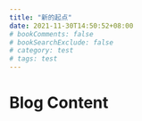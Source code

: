 ```yaml
---
title: "新的起点"
date: 2021-11-30T14:50:52+08:00
# bookComments: false
# bookSearchExclude: false
# category: test
# tags: test
---
```


# Blog Content